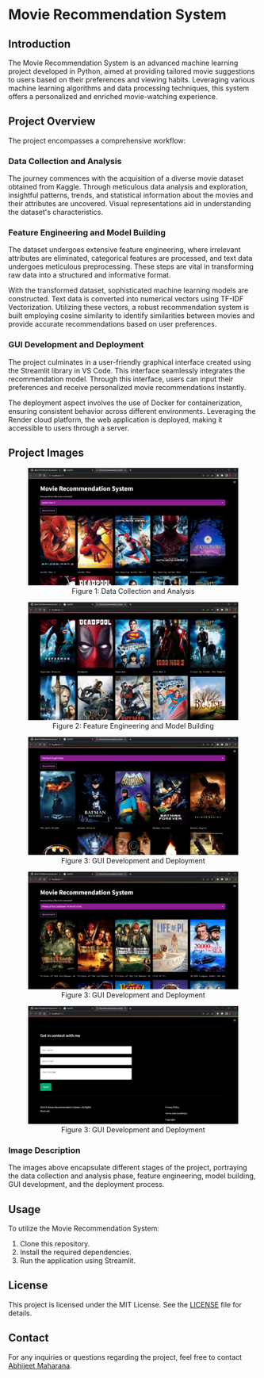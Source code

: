 # Movie Recommendation System

## Introduction

The Movie Recommendation System is an advanced machine learning project developed in Python, aimed at providing tailored movie suggestions to users based on their preferences and viewing habits. Leveraging various machine learning algorithms and data processing techniques, this system offers a personalized and enriched movie-watching experience.

## Project Overview

The project encompasses a comprehensive workflow:

### Data Collection and Analysis

The journey commences with the acquisition of a diverse movie dataset obtained from Kaggle. Through meticulous data analysis and exploration, insightful patterns, trends, and statistical information about the movies and their attributes are uncovered. Visual representations aid in understanding the dataset's characteristics.

### Feature Engineering and Model Building

The dataset undergoes extensive feature engineering, where irrelevant attributes are eliminated, categorical features are processed, and text data undergoes meticulous preprocessing. These steps are vital in transforming raw data into a structured and informative format.

With the transformed dataset, sophisticated machine learning models are constructed. Text data is converted into numerical vectors using TF-IDF Vectorization. Utilizing these vectors, a robust recommendation system is built employing cosine similarity to identify similarities between movies and provide accurate recommendations based on user preferences.

### GUI Development and Deployment

The project culminates in a user-friendly graphical interface created using the Streamlit library in VS Code. This interface seamlessly integrates the recommendation model. Through this interface, users can input their preferences and receive personalized movie recommendations instantly.

The deployment aspect involves the use of Docker for containerization, ensuring consistent behavior across different environments. Leveraging the Render cloud platform, the web application is deployed, making it accessible to users through a server.

## Project Images

<figure>
  <img src="images/image1.png" alt="Data Collection and Analysis">
  <figcaption style="text-align:center;">Figure 1: Data Collection and Analysis</figcaption>
</figure>

<figure>
  <img src="images/image2.png" alt="Feature Engineering and Model Building">
  <figcaption style="text-align:center;">Figure 2: Feature Engineering and Model Building</figcaption>
</figure>

<figure>
  <img src="images/image3.png">
  <figcaption style="text-align:center;">Figure 3: GUI Development and Deployment</figcaption>
</figure>

<figure>
  <img src="images/image4.png">
  <figcaption style="text-align:center;">Figure 3: GUI Development and Deployment</figcaption>
</figure>

<figure>
  <img src="images/image5.png">
  <figcaption style="text-align:center;">Figure 3: GUI Development and Deployment</figcaption>
</figure>


### Image Description

The images above encapsulate different stages of the project, portraying the data collection and analysis phase, feature engineering, model building, GUI development, and the deployment process.

## Usage

To utilize the Movie Recommendation System:

1. Clone this repository.
2. Install the required dependencies.
3. Run the application using Streamlit.

## License

This project is licensed under the MIT License. See the [LICENSE](link_to_license_file) file for details.

## Contact

For any inquiries or questions regarding the project, feel free to contact [Abhijeet Maharana](mailto:abhijeetmaharana77@gmail.com).
